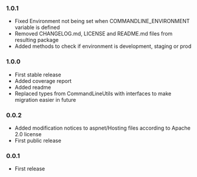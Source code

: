 ### 1.0.1

* Fixed Environment not being set when COMMANDLINE_ENVIRONMENT variable is defined
* Removed CHANGELOG.md, LICENSE and README.md files from resulting package
* Added methods to check if environment is development, staging or prod

### 1.0.0

* First stable release
* Added coverage report
* Added readme
* Replaced types from CommandLineUtils with interfaces to make migration easier in future

### 0.0.2

* Added modification notices to aspnet/Hosting files according to Apache 2.0 license
* First public release

### 0.0.1

* First release
